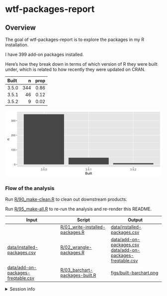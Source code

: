 
<!-- README.md is generated from README.Rmd. Please edit that file -->

# wtf-packages-report

## Overview

The goal of wtf-packages-report is to explore the packages in my R
installation.

I have 399 add-on packages installed.

Here’s how they break down in terms of which version of R they were
built under, which is related to how recently they were updated on CRAN.

| Built |   n | prop |
| :---- | --: | ---: |
| 3.5.0 | 344 | 0.86 |
| 3.5.1 |  46 | 0.12 |
| 3.5.2 |   9 | 0.02 |

![](figs/built-barchart.png)

### Flow of the analysis

Run [R/90\_make-clean.R](R/90_make-clean.R) to clean out downstream
products.

Run [R/95\_make-all.R](R/95_make-all.R) to re-run the analysis and
re-render this
README.

| Input                                                                    | Script                                                              | Output                                                                                                                           |
| ------------------------------------------------------------------------ | ------------------------------------------------------------------- | -------------------------------------------------------------------------------------------------------------------------------- |
|                                                                          | [R/01\_write-installed-packages.R](R/01_write-installed-packages.R) | [data/installed-packages.csv](data/installed-packages.csv)                                                                       |
| [data/installed-packages.csv](data/installed-packages.csv)               | [R/02\_wrangle-packages.R](R/02_wrangle-packages.R)                 | [data/add-on-packages.csv](data/add-on-packages.csv)<br>[data/add-on-packages-freqtable.csv](data/add-on-packages-freqtable.csv) |
| [data/add-on-packages-freqtable.csv](data/add-on-packages-freqtable.csv) | [R/03\_barchart-packages-built.R](R/03_barchart-packages-built.R)   | [figs/built-barchart.png](figs/built-barchart.png)                                                                               |

<details>

<summary>Session info</summary>

``` r
devtools::session_info()
#> ─ Session info ──────────────────────────────────────────────────────────
#>  setting  value                       
#>  version  R version 3.5.2 (2018-12-20)
#>  os       macOS Mojave 10.14.2        
#>  system   x86_64, darwin15.6.0        
#>  ui       X11                         
#>  language (EN)                        
#>  collate  en_CA.UTF-8                 
#>  ctype    en_CA.UTF-8                 
#>  tz       America/Chicago             
#>  date     2019-01-14                  
#> 
#> ─ Packages ──────────────────────────────────────────────────────────────
#>  package     * version    date       lib source                          
#>  assertthat    0.2.0      2017-04-11 [1] CRAN (R 3.5.0)                  
#>  backports     1.1.3      2018-12-14 [1] CRAN (R 3.5.0)                  
#>  broom         0.5.0      2018-07-17 [1] CRAN (R 3.5.0)                  
#>  callr         3.1.1      2018-12-21 [1] CRAN (R 3.5.0)                  
#>  cellranger    1.1.0      2016-07-27 [1] CRAN (R 3.5.0)                  
#>  cli           1.0.1      2018-09-25 [1] CRAN (R 3.5.0)                  
#>  colorspace    1.3-2      2016-12-14 [1] CRAN (R 3.5.0)                  
#>  crayon        1.3.4      2017-09-16 [1] CRAN (R 3.5.0)                  
#>  desc          1.2.0      2018-05-01 [1] CRAN (R 3.5.0)                  
#>  devtools      2.0.1      2018-10-26 [1] CRAN (R 3.5.2)                  
#>  digest        0.6.18     2018-10-10 [1] CRAN (R 3.5.0)                  
#>  dplyr       * 0.8.0.9000 2019-01-09 [1] Github (tidyverse/dplyr@4b69c7d)
#>  evaluate      0.12       2018-10-09 [1] CRAN (R 3.5.0)                  
#>  forcats     * 0.3.0      2018-02-19 [1] CRAN (R 3.5.0)                  
#>  fs            1.2.6      2018-08-23 [1] CRAN (R 3.5.0)                  
#>  ggplot2     * 3.1.0      2018-10-25 [1] CRAN (R 3.5.1)                  
#>  glue          1.3.0      2018-07-17 [1] CRAN (R 3.5.0)                  
#>  gtable        0.2.0      2016-02-26 [1] CRAN (R 3.5.0)                  
#>  haven         1.1.2      2018-06-27 [1] CRAN (R 3.5.0)                  
#>  here          0.1        2017-05-28 [1] CRAN (R 3.5.0)                  
#>  highr         0.7        2018-06-09 [1] CRAN (R 3.5.0)                  
#>  hms           0.4.2      2018-03-10 [1] CRAN (R 3.5.0)                  
#>  htmltools     0.3.6      2017-04-28 [1] CRAN (R 3.5.0)                  
#>  httr          1.4.0      2018-12-11 [1] CRAN (R 3.5.0)                  
#>  jsonlite      1.6        2018-12-07 [1] CRAN (R 3.5.0)                  
#>  knitr         1.21       2018-12-10 [1] CRAN (R 3.5.2)                  
#>  lattice       0.20-38    2018-11-04 [2] CRAN (R 3.5.2)                  
#>  lazyeval      0.2.1      2017-10-29 [1] CRAN (R 3.5.0)                  
#>  lubridate     1.7.4      2018-04-11 [1] CRAN (R 3.5.0)                  
#>  magrittr      1.5        2014-11-22 [1] CRAN (R 3.5.0)                  
#>  memoise       1.1.0      2017-04-21 [1] CRAN (R 3.5.0)                  
#>  modelr        0.1.2      2018-05-11 [1] CRAN (R 3.5.0)                  
#>  munsell       0.5.0      2018-06-12 [1] CRAN (R 3.5.0)                  
#>  nlme          3.1-137    2018-04-07 [2] CRAN (R 3.5.2)                  
#>  pillar        1.3.1      2018-12-15 [1] CRAN (R 3.5.0)                  
#>  pkgbuild      1.0.2.9000 2018-12-06 [1] Github (r-lib/pkgbuild@6e4ebdf) 
#>  pkgconfig     2.0.2      2018-08-16 [1] CRAN (R 3.5.0)                  
#>  pkgload       1.0.2      2018-10-29 [1] CRAN (R 3.5.0)                  
#>  plyr          1.8.4      2016-06-08 [1] CRAN (R 3.5.0)                  
#>  prettyunits   1.0.2      2015-07-13 [1] CRAN (R 3.5.0)                  
#>  processx      3.2.1      2018-12-05 [1] CRAN (R 3.5.0)                  
#>  ps            1.2.1      2018-11-06 [1] CRAN (R 3.5.1)                  
#>  purrr       * 0.2.5      2018-05-29 [1] CRAN (R 3.5.0)                  
#>  R6            2.3.0      2018-10-04 [1] CRAN (R 3.5.0)                  
#>  Rcpp          1.0.0      2018-11-07 [1] CRAN (R 3.5.0)                  
#>  readr       * 1.3.1      2018-12-21 [1] CRAN (R 3.5.1)                  
#>  readxl        1.2.0      2018-12-19 [1] CRAN (R 3.5.0)                  
#>  remotes       2.0.2.9000 2018-12-19 [1] Github (r-lib/remotes@80c9288)  
#>  rlang         0.3.1      2019-01-08 [1] CRAN (R 3.5.2)                  
#>  rmarkdown     1.11       2018-12-08 [1] CRAN (R 3.5.0)                  
#>  rprojroot     1.3-2      2018-01-03 [1] CRAN (R 3.5.0)                  
#>  rstudioapi    0.9.0      2019-01-09 [1] CRAN (R 3.5.2)                  
#>  rvest         0.3.2      2016-06-17 [1] CRAN (R 3.5.0)                  
#>  scales        1.0.0      2018-08-09 [1] CRAN (R 3.5.0)                  
#>  sessioninfo   1.1.1      2018-11-05 [1] CRAN (R 3.5.1)                  
#>  stringi       1.2.4      2018-07-20 [1] CRAN (R 3.5.0)                  
#>  stringr     * 1.3.1      2018-05-10 [1] CRAN (R 3.5.0)                  
#>  testthat      2.0.1      2018-10-13 [1] CRAN (R 3.5.0)                  
#>  tibble      * 2.0.0      2019-01-04 [1] CRAN (R 3.5.2)                  
#>  tidyr       * 0.8.2      2018-10-28 [1] CRAN (R 3.5.0)                  
#>  tidyselect    0.2.5      2018-10-11 [1] CRAN (R 3.5.0)                  
#>  tidyverse   * 1.2.1      2017-11-14 [1] CRAN (R 3.5.0)                  
#>  usethis       1.4.0.9000 2018-12-20 [1] local                           
#>  withr         2.1.2      2018-03-15 [1] CRAN (R 3.5.0)                  
#>  xfun          0.4        2018-10-23 [1] CRAN (R 3.5.0)                  
#>  xml2          1.2.0      2018-01-24 [1] CRAN (R 3.5.0)                  
#>  yaml          2.2.0      2018-07-25 [1] CRAN (R 3.5.0)                  
#> 
#> [1] /Users/jenny/resources/R/library
#> [2] /Library/Frameworks/R.framework/Versions/3.5/Resources/library
```

</details>
